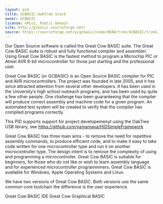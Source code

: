 ```yaml
---
layout: pid
title: GCBASIC OakTree Stack
owner: GCBASIC
license: GPLv2, Public Domain
site: http://gcbasic.sourceforge.net/
source: https://sourceforge.net/p/gcbasic/code/HEAD/tree/GCBASIC/trunk/
---
```

Our Open Source software is called the Great Cow BASIC suite.  The  Great Cow BASIC suite is robust and fully functional compiler and assembler.   Using Great Cow BASIC is the fastest method to program a Microchip PIC or Atmel AVR 8-bit microcontroller for those just starting and the professional user.

Great Cow BASIC (or GCBASIC) is an Open Source BASIC compiler for PIC and AVR microcontrollers. The project was founded in late 2005, and it has since attracted attention from several other developers. It has been used in the University’s high school outreach programs, and has been used by quite a few other people.
One challenge has been guaranteeing that the compiler will produce correct assembly and machine code for a given program. An automated test system will be created to verify that the compiler has compiled programs correctly.

This PID supports support for project developemenyt using the OakTree USB library, see https://github.com/yamamaya/HIDSimpleFramework


Great Cow BASIC has three main aims - to remove the need for repetitive assembly commands, to produce efficient code, and to make it easy to take code written for one microcontroller type and run it on  another microcontroller type.   The design intent is to remove the complexity of using and programming a microcontroller.     Great Cow BASIC is suitable for beginners, for those who do not like or wish to learn assembly language and for experienced microcontroller programmmers.   Great Cow BASIC  is available for Windows, Apple Operating Systems and Linux.

We have two versions of Great Cow BASIC.   Both versions use the same common core toolchain the difference is the user experience.

Great Cow BASIC IDE
Great Cow Graphical BASIC


